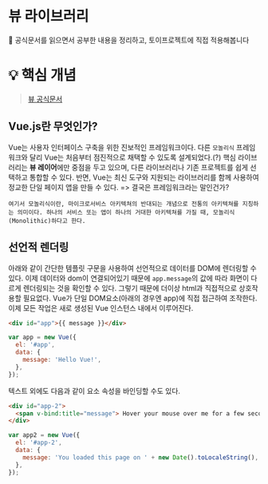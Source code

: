 # 뷰 라이브러리

📃 공식문서를 읽으면서 공부한 내용을 정리하고, 토이프로젝트에 직접 적용해봅니다
<br />

# 💡 핵심 개념

> [뷰 공식문서](https://v2.vuejs.org/)

## Vue.js란 무엇인가?

Vue는 사용자 인터페이스 구축을 위한 진보적인 프레임워크이다. 다른 `모놀리식` 프레임워크와 달리 Vue는 처음부터 점진적으로 채택할 수 있도록 설계되었다.(?) 핵심 라이브러리는 **뷰 레이어**에만 중점을 두고 있으며, 다른 라이브러리나 기존 프로젝트를 쉽게 선택하고 통합할 수 있다. 반면, Vue는 최신 도구와 지원되는 라이브러리를 함께 사용하여 정교한 단일 페이지 앱을 만들 수 있다. => 결국은 프레임워크라는 말인건가?

```
여기서 모놀리식이란, 마이크로서비스 아키텍쳐의 반대되는 개념으로 전통의 아키텍쳐를 지칭하는 의미이다. 하나의 서비스 또는 앱이 하나의 거대한 아키텍쳐를 가질 때, 모놀리식(Monolithic)하다고 한다.
```

## 선언적 렌더링

아래와 같이 간단한 템플릿 구문을 사용하여 선언적으로 데이터를 DOM에 렌더링할 수 있다. 이제 데이터와 dom이 연결되어있기 때문에 `app.message`의 값에 따라 화면이 다르게 렌더링되는 것을 확인할 수 있다. 그렇기 때문에 더이상 html과 직접적으로 상호작용할 필요없다. Vue가 단일 DOM요소(아래의 경우엔 app)에 직접 접근하여 조작한다. 이제 모든 작업은 새로 생성된 Vue 인스턴스 내에서 이루어진다.

```html
<div id="app">{{ message }}</div>
```

```javascript
var app = new Vue({
  el: '#app',
  data: {
    message: 'Hello Vue!',
  },
});
```

텍스트 외에도 다음과 같이 요소 속성을 바인딩할 수도 있다.

```html
<div id="app-2">
  <span v-bind:title="message"> Hover your mouse over me for a few seconds to see my dynamically bound title! </span>
</div>
```

```javascript
var app2 = new Vue({
  el: '#app-2',
  data: {
    message: 'You loaded this page on ' + new Date().toLocaleString(),
  },
});
```
